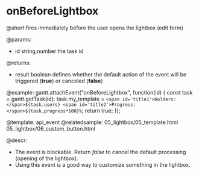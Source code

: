 onBeforeLightbox
=============

@short:fires immediately before the user opens the lightbox (edit form)
	

@params:
- id	string,number		the task id

@returns:  
  - result     boolean       defines whether the default action of the event will be triggered (<b>true</b>) or canceled (<b>false</b>) 
 
 @example:
gantt.attachEvent("onBeforeLightbox", function(id) {
  	const task = gantt.getTask(id);
   	task.my_template = `<span id='title1'>Holders: </span>${task.users}
    <span id='title2'>Progress: </span>${task.progress*100}%`;
	return true;
});

@template:	api_event
@relatedsample:
	05_lightbox/05_template.html
    05_lightbox/06_custom_button.html
	
@descr:
- The event is blockable. Return *false* to cancel the default processing (opening of the lightbox).
- Using this event is a good way to customize something in the lightbox.
